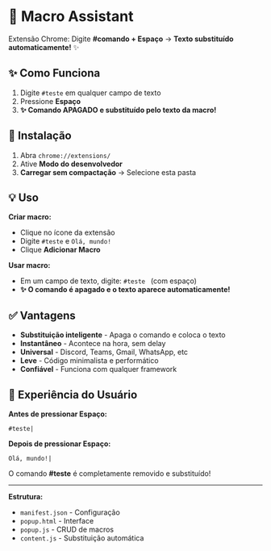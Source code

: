 # 🎯 Macro Assistant

Extensão Chrome: Digite **#comando + Espaço** → **Texto substituído automaticamente!** ✨

## ✨ Como Funciona

1. Digite `#teste` em qualquer campo de texto
2. Pressione **Espaço**
3. **✨ Comando APAGADO e substituído pelo texto da macro!**

## 🚀 Instalação

1. Abra `chrome://extensions/`
2. Ative **Modo do desenvolvedor**
3. **Carregar sem compactação** → Selecione esta pasta

## 💡 Uso

**Criar macro:**
- Clique no ícone da extensão
- Digite `#teste` e `Olá, mundo!`
- Clique **Adicionar Macro**

**Usar macro:**
- Em um campo de texto, digite: `#teste ` (com espaço)
- **✨ O comando é apagado e o texto aparece automaticamente!**

## ✅ Vantagens

- **Substituição inteligente** - Apaga o comando e coloca o texto
- **Instantâneo** - Acontece na hora, sem delay
- **Universal** - Discord, Teams, Gmail, WhatsApp, etc
- **Leve** - Código minimalista e performático
- **Confiável** - Funciona com qualquer framework

## 🎯 Experiência do Usuário

**Antes de pressionar Espaço:**
```
#teste|
```

**Depois de pressionar Espaço:**
```
Olá, mundo!|
```

O comando **#teste** é completamente removido e substituído!

---

**Estrutura:**
- `manifest.json` - Configuração
- `popup.html` - Interface
- `popup.js` - CRUD de macros
- `content.js` - Substituição automática
